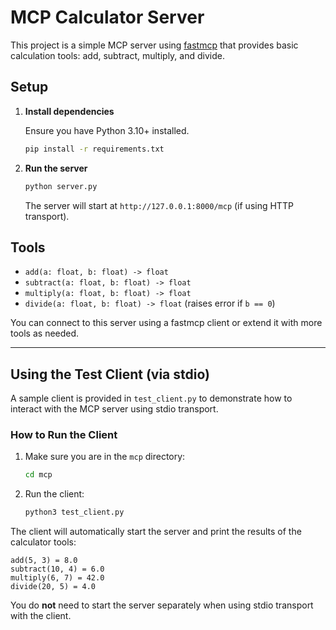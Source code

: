 # MCP Calculator Server

This project is a simple MCP server using [fastmcp](https://github.com/jlowin/fastmcp) that provides basic calculation tools: add, subtract, multiply, and divide.

## Setup

1. **Install dependencies**

   Ensure you have Python 3.10+ installed.

   ```sh
   pip install -r requirements.txt
   ```

2. **Run the server**

   ```sh
   python server.py
   ```

   The server will start at `http://127.0.0.1:8000/mcp` (if using HTTP transport).

## Tools

- `add(a: float, b: float) -> float`
- `subtract(a: float, b: float) -> float`
- `multiply(a: float, b: float) -> float`
- `divide(a: float, b: float) -> float` (raises error if `b == 0`)

You can connect to this server using a fastmcp client or extend it with more tools as needed.

---

## Using the Test Client (via stdio)

A sample client is provided in `test_client.py` to demonstrate how to interact with the MCP server using stdio transport.

### How to Run the Client

1. Make sure you are in the `mcp` directory:
   ```sh
   cd mcp
   ```
2. Run the client:
   ```sh
   python3 test_client.py
   ```

The client will automatically start the server and print the results of the calculator tools:

```
add(5, 3) = 8.0
subtract(10, 4) = 6.0
multiply(6, 7) = 42.0
divide(20, 5) = 4.0
```

You do **not** need to start the server separately when using stdio transport with the client. 